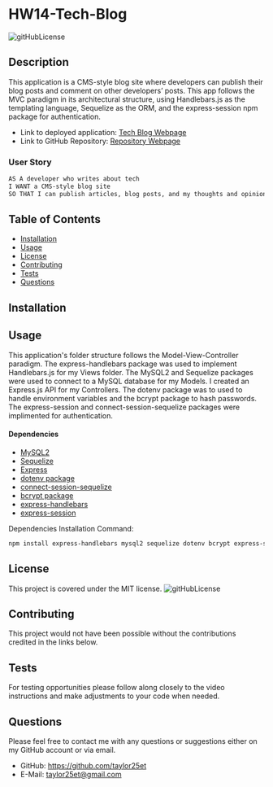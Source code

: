 # HW14-Tech-Blog 
![gitHubLicense](https://img.shields.io/badge/License-MIT-green.svg)


## Description
This application is a CMS-style blog site where developers can publish their blog posts and comment on other developers’ posts. This app follows the MVC paradigm in its architectural structure, using Handlebars.js as the templating language, Sequelize as the ORM, and the express-session npm package for authentication.<br>

- Link to deployed application: [Tech Blog Webpage]()
- Link to GitHub Repository: [Repository Webpage](https://github.com/Taylor25et/HW14-Tech-Blog)

### User Story
```md
AS A developer who writes about tech
I WANT a CMS-style blog site
SO THAT I can publish articles, blog posts, and my thoughts and opinions
```

## Table of Contents

- [Installation](#installation)
- [Usage](#usage)
- [License](#license)
- [Contributing](#contributing)
- [Tests](#tests)
- [Questions](#questions)

## Installation 


## Usage
This application's folder structure follows the Model-View-Controller paradigm. The express-handlebars package was used to implement Handlebars.js for my Views folder. The MySQL2 and Sequelize packages were used to connect to a MySQL database for my Models. I created an Express.js API for my Controllers. The dotenv package was to used to handle environment variables and the bcrypt package to hash passwords. The express-session and connect-session-sequelize packages were implimented for authentication.

#### Dependencies
- [MySQL2](https://www.npmjs.com/package/mysql2) 
- [Sequelize](https://www.npmjs.com/package/sequelize)
- [Express](https://www.npmjs.com/package/express)
- [dotenv package](https://www.npmjs.com/package/dotenv)
- [connect-session-sequelize](https://www.npmjs.com/package/connect-session-sequelize)
- [bcrypt package](https://www.npmjs.com/package/bcrypt) 
- [express-handlebars](https://www.npmjs.com/package/express-handlebars)
- [express-session](https://www.npmjs.com/package/express-session)

Dependencies Installation Command:
```md
npm install express-handlebars mysql2 sequelize dotenv bcrypt express-session connect-session-sequelize express
```
## License
This project is covered under the MIT license. 
![gitHubLicense](https://img.shields.io/badge/License-MIT-green.svg)

## Contributing
This project would not have been possible without the contributions credited in the links below.

## Tests
For testing opportunities please follow along closely to the video instructions and make adjustments to your code when needed.

## Questions
Please feel free to contact me with any questions or suggestions either on my GitHub account or via email.
* GitHub: https://github.com/taylor25et
* E-Mail: taylor25et@gmail.com


